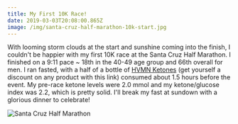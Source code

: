```yaml
---
title: My First 10K Race!
date: 2019-03-03T20:08:00.865Z
image: /img/santa-cruz-half-marathon-10k-start.jpg
---
```

With looming storm clouds at the start and sunshine coming into the finish, I couldn't be happier with my first 10K race at the Santa Cruz Half Marathon. I finished on a 9:11 pace ~ 18th in the 40-49 age group and 66th overall for men. I ran fasted, with a half of a bottle of [HVMN Ketones](https://hvmn.com/?r=kzbhpeln) (get yourself a discount on any product with this link) consumed about 1.5 hours before the event. My pre-race ketone levels were 2.0 mmol and my ketone/glucose index was 2.2, which is pretty solid. I'll break my fast at sundown with a glorious dinner to celebrate!

![Santa Cruz Half Marathon](/img/santa-cruz-half-marathon-10k-finish.jpg)
